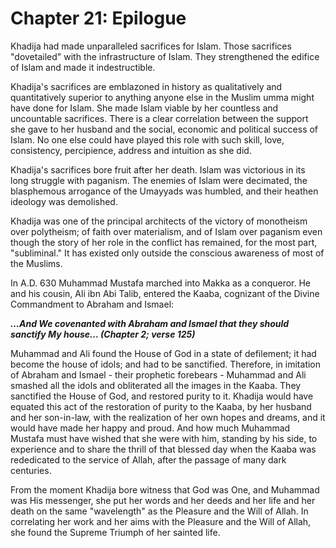Chapter 21: Epilogue
====================

Khadija had made unparalleled sacrifices for Islam. Those sacrifices
"dovetailed" with the infrastructure of Islam. They strengthened the
edifice of Islam and made it indestructible.

Khadija's sacrifices are emblazoned in history as qualitatively and
quantitatively superior to anything anyone else in the Muslim umma might
have done for Islam. She made Islam viable by her countless and
uncountable sacrifices. There is a clear correlation between the support
she gave to her husband and the social, economic and political success
of Islam. No one else could have played this role with such skill, love,
consistency, percipience, address and intuition as she did.

Khadija's sacrifices bore fruit after her death. Islam was victorious in
its long struggle with paganism. The enemies of Islam were decimated,
the blasphemous arrogance of the Umayyads was humbled, and their heathen
ideology was demolished.

Khadija was one of the principal architects of the victory of monotheism
over polytheism; of faith over materialism, and of Islam over paganism
even though the story of her role in the conflict has remained, for the
most part, "subliminal." It has existed only outside the conscious
awareness of most of the Muslims.

In A.D. 630 Muhammad Mustafa marched into Makka as a conqueror. He and
his cousin, Ali ibn Abi Talib, entered the Kaaba, cognizant of the
Divine Commandment to Abraham and Ismael:

***...And We covenanted with Abraham and Ismael that they should
sanctify My house... (Chapter 2; verse 125)***

Muhammad and Ali found the House of God in a state of defilement; it had
become the house of idols; and had to be sanctified. Therefore, in
imitation of Abraham and Ismael - their prophetic forebears - Muhammad
and Ali smashed all the idols and obliterated all the images in the
Kaaba. They sanctified the House of God, and restored purity to it.
Khadija would have equated this act of the restoration of purity to the
Kaaba, by her husband and her son-in-law, with the realization of her
own hopes and dreams, and it would have made her happy and proud. And
how much Muhammad Mustafa must have wished that she were with him,
standing by his side, to experience and to share the thrill of that
blessed day when the Kaaba was rededicated to the service of Allah,
after the passage of many dark centuries.

From the moment Khadija bore witness that God was One, and Muhammad was
His messenger, she put her words and her deeds and her life and her
death on the same "wavelength" as the Pleasure and the Will of Allah. In
correlating her work and her aims with the Pleasure and the Will of
Allah, she found the Supreme Triumph of her sainted life.


